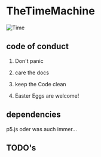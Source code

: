 # TheTimeMachine

![Time](https://media.giphy.com/media/3ov9jU4ycPvfrPTsly/giphy.gif)


## code of conduct

1. Don't panic

2. care the docs

3. keep the Code clean

4. Easter Eggs are welcome!

## dependencies

p5.js oder was auch immer...


## TODO's 